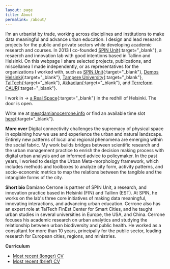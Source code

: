 ```yaml
---
layout: page
title: About
permalink: /about/
---
```


I’m an urbanist by trade, working across disciplines and institutions to make data meaningful and advance urban education. I design and lead research projects for the public and private sectors while developing academic research and courses. In 2013 I co-founded [SPIN Unit](https://www.spinunit.eu){:target="_blank"}, a resaerch and innovation lab with good intentions based in Tallinn and Helsinki. On this webpage I share selected projects, publications, and miscellanea I made independently, or as representatives for the organizations I worked with, such as [SPIN Unit](https://www.spinunit.eu){:target="_blank"}, [Demos Helsinki](https://demoshelsinki.fi){:target="_blank"}, [Tampere University](https://www.tuni.fi/en/about-us/faculty-built-environment){:target="_blank"}, [TalTech](https://taltech.ee/en/finest-centre-for-smart-cities){:target="_blank"}, [Akkadian](https://akkadian.eu/en){:target="_blank"}, and [Terreform CAUR](https://www.terreform.info){:target="_blank"}.

I work in &rarr; [a Real Space](https://goo.gl/maps/mjqjcATKGVqVoeaN6){:target="_blank"} in the redhill of Helsinki. The door is open. 

Write me at [me@damianocerrone.info](me@damianocerrone.info) or find an available time slot [here](https://fantastical.app/damianocerrone/meeting-op){:target="_blank"}.


**More over** Digital connectivity challenges the supremacy of physical space in explaining how we use and experience the urban and natural landscape. Entirely new patterns of local and regional phenomena are emerging within the social fabric. My work builds bridges between scientific research and the urban management practice to enrish the decision making process with digital urban analysis and an informed advice to policymaker. In the past years, I worked to design the Urban Meta-morphology framework, which includes methods and toolboxes to analyze city form, activity patterns, and socio-economic metrics to map the relations between the tangible and the intangible forms of the city.


**Short bio** Damiano Cerrone is partner of SPIN Unit, a research, and innovation practice based in Helsinki (FIN) and Tallinn (EST). At SPIN, he works on the lab's three core initiatives of making data meaningful, innovating interactions, and advancing urban education. Cerrone also has an expert role at TalTech FinEst Center for Smart Cities, and he taught urban studies in several universities in Europe, the USA, and China. Cerrone focuses his academic research on urban analytics and studying the relationship between urban biodiversity and public health. He worked as a consultant for more than 10 years, principally for the public sector, leading research for European cities, regions, and ministries.

**Curriculum**

- [Most recent (longer) CV](https://www.dropbox.com/s/910vh6zb7t0eqy7/Damiano%20extended%20CV%202022.tex?dl=0)
- [Most recent (brief) CV](https://www.dropbox.com/s/pr8iwbcvbx1bsi5/Damiano%20short%20CV%202022.pdf?dl=0)
